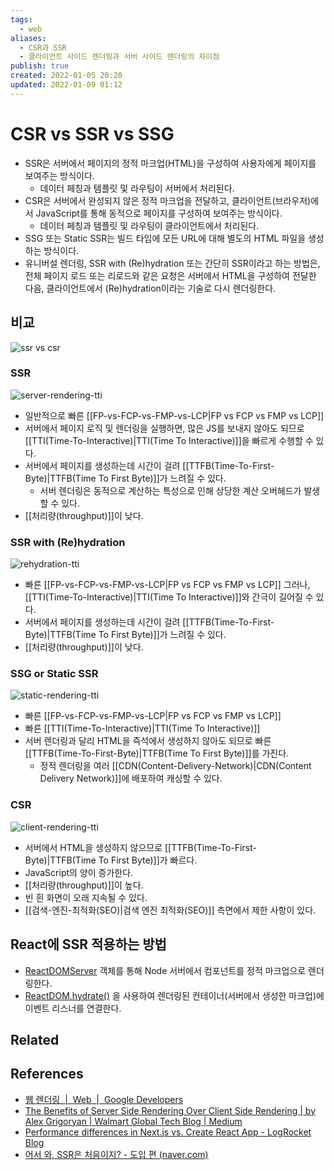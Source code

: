 ```yaml
---
tags:
  - web
aliases:
  - CSR과 SSR
  - 클라이언트 사이드 렌더링과 서버 사이드 렌더링의 차이점
publish: true
created: 2022-01-05 20:20
updated: 2022-01-09 01:12
---
```


# CSR vs SSR vs SSG

- SSR은 서버에서 페이지의 정적 마크업(HTML)을 구성하여 사용자에게 페이지를 보여주는 방식이다.
  - 데이터 페칭과 템플릿 및 라우팅이 서버에서 처리된다.
- CSR은 서버에서 완성되지 않은 정적 마크업을 전달하고, 클라이언트(브라우저)에서 JavaScript를 통해 동적으로 페이지를 구성하여 보여주는 방식이다.
  - 데이터 페칭과 템플릿 및 라우팅이 클라이언트에서 처리된다.
- SSG 또는 Static SSR는 빌드 타임에 모든 URL에 대해 별도의 HTML 파일을 생성하는 방식이다.
- 유니버설 렌더링, SSR with (Re)hydration 또는 간단히 SSR이라고 하는 방법은, 전체 페이지 로드 또는 리로드와 같은 요청은 서버에서 HTML을 구성하여 전달한 다음, 클라이언트에서 (Re)hydration이라는 기술로 다시 렌더링한다.

## 비교

![ssr vs csr](https://developers.google.com/web/updates/images/2019/02/rendering-on-the-web/infographic.png)

### SSR

![server-rendering-tti](https://developers.google.com/web/updates/images/2019/02/rendering-on-the-web/server-rendering-tti.png)

- 일반적으로 빠른 [[FP-vs-FCP-vs-FMP-vs-LCP|FP vs FCP vs FMP vs LCP]]
- 서버에서 페이지 로직 및 렌더링을 실행하면, 많은 JS를 보내지 않아도 되므로 [[TTI(Time-To-Interactive)|TTI(Time To Interactive)]]을 빠르게 수행할 수 있다.
- 서버에서 페이지를 생성하는데 시간이 걸려 [[TTFB(Time-To-First-Byte)|TTFB(Time To First Byte)]]가 느려질 수 있다.
  - 서버 렌더링은 동적으로 계산하는 특성으로 인해 상당한 계산 오버헤드가 발생할 수 있다.
- [[처리량(throughput)]]이 낮다.

### SSR with (Re)hydration

![rehydration-tti](https://developers.google.com/web/updates/images/2019/02/rendering-on-the-web/rehydration-tti.png)

- 빠른 [[FP-vs-FCP-vs-FMP-vs-LCP|FP vs FCP vs FMP vs LCP]] 그러나, [[TTI(Time-To-Interactive)|TTI(Time To Interactive)]]와 간극이 길어질 수 있다.
- 서버에서 페이지를 생성하는데 시간이 걸려 [[TTFB(Time-To-First-Byte)|TTFB(Time To First Byte)]]가 느려질 수 있다.
- [[처리량(throughput)]]이 낮다.

### SSG or Static SSR

![static-rendering-tti](https://developers.google.com/web/updates/images/2019/02/rendering-on-the-web/static-rendering-tti.png)

- 빠른 [[FP-vs-FCP-vs-FMP-vs-LCP|FP vs FCP vs FMP vs LCP]]
- 빠른 [[TTI(Time-To-Interactive)|TTI(Time To Interactive)]]
- 서버 렌더링과 달리 HTML을 즉석에서 생성하지 않아도 되므로 빠른 [[TTFB(Time-To-First-Byte)|TTFB(Time To First Byte)]]를 가진다.
  - 정적 렌더링을 여러 [[CDN(Content-Delivery-Network)|CDN(Content Delivery Network)]]에 배포하여 캐싱할 수 있다.

### CSR

![client-rendering-tti](https://developers.google.com/web/updates/images/2019/02/rendering-on-the-web/client-rendering-tti.png)

- 서버에서 HTML을 생성하지 않으므로 [[TTFB(Time-To-First-Byte)|TTFB(Time To First Byte)]]가 빠르다.
- JavaScript의 양이 증가한다.
- [[처리량(throughput)]]이 높다.
- 빈 흰 화면이 오래 지속될 수 있다.
- [[검색-엔진-최적화(SEO)|검색 엔진 최적화(SEO)]] 측면에서 제한 사항이 있다.

## React에 SSR 적용하는 방법

- [ReactDOMServer](https://ko.reactjs.org/docs/react-dom-server.html#gatsby-focus-wrapper) 객체를 통해 Node 서버에서 컴포넌트를 정적 마크업으로 렌더링한다.
- [ReactDOM.hydrate()](https://ko.reactjs.org/docs/react-dom.html#hydrate) 을 사용하여 렌더링된 컨테이너(서버에서 생성한 마크업)에 이벤트 리스너를 연결한다.

## Related

## References

- [웹 렌더링  |  Web  |  Google Developers](https://developers.google.com/web/updates/2019/02/rendering-on-the-web#:~:text=SSR%3A%20Server%2DSide%20Rendering%20%2D,browser%2C%20generally%20using%20the%20DOM.)
- [The Benefits of Server Side Rendering Over Client Side Rendering | by Alex Grigoryan | Walmart Global Tech Blog | Medium](https://medium.com/walmartglobaltech/the-benefits-of-server-side-rendering-over-client-side-rendering-5d07ff2cefe8)
- [Performance differences in Next.js vs. Create React App - LogRocket Blog](https://blog.logrocket.com/next-js-vs-create-react-app/)
- [어서 와, SSR은 처음이지? - 도입 편 (naver.com)](https://d2.naver.com/helloworld/7804182)
